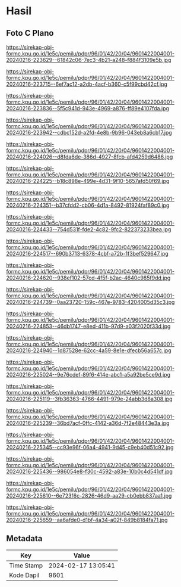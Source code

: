 # Hasil

## Foto C Plano

https://sirekap-obj-formc.kpu.go.id/1e5c/pemilu/pdpr/96/01/42/20/04/9601422004001-20240216-223629--61842c06-7ec3-4b21-a248-f884f3109e5b.jpg

https://sirekap-obj-formc.kpu.go.id/1e5c/pemilu/pdpr/96/01/42/20/04/9601422004001-20240216-223715--6ef7ac12-a2db-4acf-b360-c5f99cbd42cf.jpg

https://sirekap-obj-formc.kpu.go.id/1e5c/pemilu/pdpr/96/01/42/20/04/9601422004001-20240216-223836--5f5c941d-943e-4969-a876-ff89e4107fda.jpg

https://sirekap-obj-formc.kpu.go.id/1e5c/pemilu/pdpr/96/01/42/20/04/9601422004001-20240216-223942--cdbc152d-a2fd-4e8b-9b96-043eb8a6cb17.jpg

https://sirekap-obj-formc.kpu.go.id/1e5c/pemilu/pdpr/96/01/42/20/04/9601422004001-20240216-224026--d8fda6de-386d-4927-8fcb-afd4259d6486.jpg

https://sirekap-obj-formc.kpu.go.id/1e5c/pemilu/pdpr/96/01/42/20/04/9601422004001-20240216-224225--b18c898e-499e-4d31-9f10-5657afd50f69.jpg

https://sirekap-obj-formc.kpu.go.id/1e5c/pemilu/pdpr/96/01/42/20/04/9601422004001-20240216-224351--b37cfdd2-cb06-4d1a-8492-81924faf89c0.jpg

https://sirekap-obj-formc.kpu.go.id/1e5c/pemilu/pdpr/96/01/42/20/04/9601422004001-20240216-224433--754d531f-fde2-4c82-9fc2-822373233bea.jpg

https://sirekap-obj-formc.kpu.go.id/1e5c/pemilu/pdpr/96/01/42/20/04/9601422004001-20240216-224517--690b3713-6378-4cbf-a72b-1f3bef529647.jpg

https://sirekap-obj-formc.kpu.go.id/1e5c/pemilu/pdpr/96/01/42/20/04/9601422004001-20240216-224620--938ef102-57cd-4f5f-b2ac-4640c985f9dd.jpg

https://sirekap-obj-formc.kpu.go.id/1e5c/pemilu/pdpr/96/01/42/20/04/9601422004001-20240216-224739--0aa23720-159c-467e-9783-4204005d35c3.jpg

https://sirekap-obj-formc.kpu.go.id/1e5c/pemilu/pdpr/96/01/42/20/04/9601422004001-20240216-224853--46db1747-e8ed-411b-97d9-a03f2020f33d.jpg

https://sirekap-obj-formc.kpu.go.id/1e5c/pemilu/pdpr/96/01/42/20/04/9601422004001-20240216-224940--1d87528e-62cc-4a59-8e1e-dfecb56a657c.jpg

https://sirekap-obj-formc.kpu.go.id/1e5c/pemilu/pdpr/96/01/42/20/04/9601422004001-20240216-225024--9e76cdef-89f6-414e-abc1-a5a92be5ce9d.jpg

https://sirekap-obj-formc.kpu.go.id/1e5c/pemilu/pdpr/96/01/42/20/04/9601422004001-20240216-225119--3fb36363-4766-4491-979e-24abb3d8a308.jpg

https://sirekap-obj-formc.kpu.go.id/1e5c/pemilu/pdpr/96/01/42/20/04/9601422004001-20240216-225239--36bd7acf-0ffc-4142-a36d-7f2e48443e3a.jpg

https://sirekap-obj-formc.kpu.go.id/1e5c/pemilu/pdpr/96/01/42/20/04/9601422004001-20240216-225345--cc93e96f-06a4-4941-9d45-c9eb40d51c92.jpg

https://sirekap-obj-formc.kpu.go.id/1e5c/pemilu/pdpr/96/01/42/20/04/9601422004001-20240216-225436--986054e8-f30c-4592-a83e-10b0c4d541df.jpg

https://sirekap-obj-formc.kpu.go.id/1e5c/pemilu/pdpr/96/01/42/20/04/9601422004001-20240216-225610--6e723f6c-2826-46d9-aa29-cb0ebb837aa1.jpg

https://sirekap-obj-formc.kpu.go.id/1e5c/pemilu/pdpr/96/01/42/20/04/9601422004001-20240216-225659--aa6afde0-d1bf-4a34-a02f-849b8184fa71.jpg


## Metadata

| Key        | Value               |
| ---------- | ------------------- |
| Time Stamp | 2024-02-17 13:05:41 |
| Kode Dapil | 9601                |



